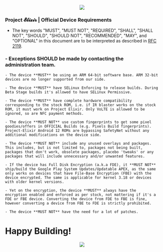 <p align="center">
  <img src="https://i.imgur.com/gcOvt3T.png" />
</p>

### Project 𝓔𝓵𝓲𝔁𝓲𝓻 | Official Device Requirements

- The key words "MUST", "MUST NOT", "REQUIRED", "SHALL", "SHALL NOT", "SHOULD", "SHOULD NOT", "RECOMMENDED",  "MAY", and "OPTIONAL" in this document are to be interpreted as described in [RFC 2119](https://tools.ietf.org/html/rfc2119).

### - Exceptions **SHOULD** be made by contacting the administration team.

```
- The device **MUST** be using an ARM 64-bit software base. ARM 32-bit devices are no longer supported from our side.

- The device **MUST** have SELinux Enforcing to release builds. During Beta Stage builds it's allowed to have SELinux Permissive.

- The device **MUST** have complete hardware compatibility corresponding to the stock ROM, i.e. if IR blaster works on the stock ROM, it must work on Project Elixir. Only VoLTE is allowed to be ignored, so are NFC payment methods.

- The device **MUST NOT** use custom fingerprints to get some pixel goodies/offers in OFFICIAL Builds (e.g. Pixels Build fingerprints). Project-Elixir Android 12 ROMs are bypassing SafetyNet without any additional modifications on the device side.

- The device **MUST NOT** include any unused overlays and packages. This includes, but is not limited to, packages not being built, packages that don't work, obsolete packages, placebo 'tweaks' or any packages that will include unnecessary and/or unwanted features.

- If the device has Full Disk Encryption (a.k.a FDE), it **MUST NOT** ship/build the Google Play System Updates/Updatable APEX, as the same only works on devices that have File-Base Encryption (FBE) with the device encrypted. The same is applicable for kernel 3.18 or devices with older kernel versions.

- Yet on the encryption, the device **MUST** always have the encryption enabled and enforced as per stock, not mattering if it's a FDE or FBE device. Converting the device from FDE to FBE is fine, however converting a device from FBE to FDE is strictly prohibited.

- The device **MUST NOT** have the need for a lot of patches.
```

# Happy Building! 

<p align="center">
  <img src="https://i.imgur.com/EtbsAyn.png" />
</p>
